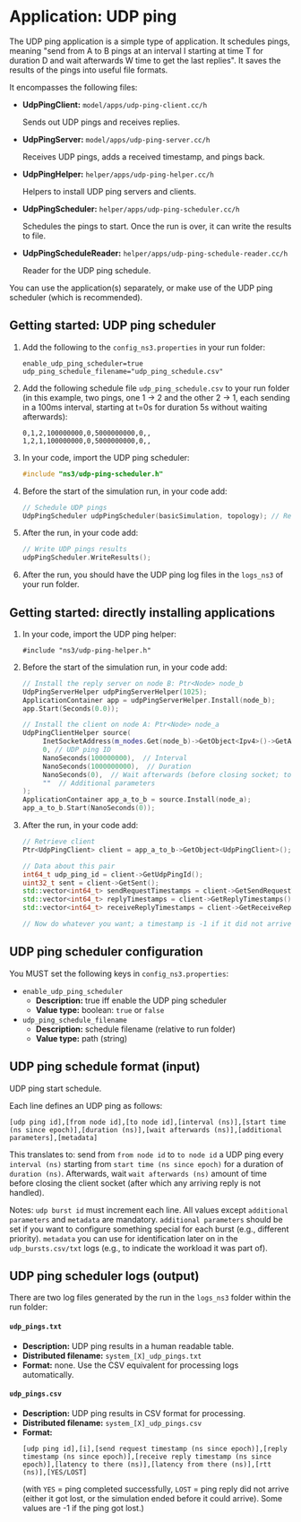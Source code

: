 # Application: UDP ping

The UDP ping application is a simple type of application.
It schedules pings, meaning "send from A to B pings at
an interval I starting at time T for duration D and
wait afterwards W time to get the last replies". 
It saves the results of the pings into useful file formats.

It encompasses the following files:

* **UdpPingClient:** `model/apps/udp-ping-client.cc/h`

  Sends out UDP pings and receives replies.
  
* **UdpPingServer:** `model/apps/udp-ping-server.cc/h`

  Receives UDP pings, adds a received timestamp, and pings back.
  
* **UdpPingHelper:** `helper/apps/udp-ping-helper.cc/h`

  Helpers to install UDP ping servers and clients.
  
* **UdpPingScheduler:** `helper/apps/udp-ping-scheduler.cc/h`

  Schedules the pings to start. Once the run is over, it can write the results to file.
  
* **UdpPingScheduleReader:** `helper/apps/udp-ping-schedule-reader.cc/h`

  Reader for the UDP ping schedule.

You can use the application(s) separately, or make use of the UDP ping scheduler
(which is recommended).


## Getting started: UDP ping scheduler

1. Add the following to the `config_ns3.properties` in your run folder:

   ```
   enable_udp_ping_scheduler=true
   udp_ping_schedule_filename="udp_ping_schedule.csv"
   ```
   
2. Add the following schedule file `udp_ping_schedule.csv` to your run folder
   (in this example, two pings, one 1 -> 2 and the other 2 -> 1, each sending
   in a 100ms interval, starting at t=0s for duration 5s without waiting afterwards):

   ```
   0,1,2,100000000,0,5000000000,0,,
   1,2,1,100000000,0,5000000000,0,,
   ```

3. In your code, import the UDP ping scheduler:

   ```c++
   #include "ns3/udp-ping-scheduler.h"
   ```

4. Before the start of the simulation run, in your code add:

    ```c++
    // Schedule UDP pings
    UdpPingScheduler udpPingScheduler(basicSimulation, topology); // Requires enable_udp_ping_scheduler=true
    ```
   
5. After the run, in your code add:

    ```c++
    // Write UDP pings results
    udpPingScheduler.WriteResults();
    ```

6. After the run, you should have the UDP ping log files in the `logs_ns3`
   of your run folder.


## Getting started: directly installing applications

1. In your code, import the UDP ping helper:

   ```
   #include "ns3/udp-ping-helper.h"
   ```
   
2. Before the start of the simulation run, in your code add:

   ```c++
   // Install the reply server on node B: Ptr<Node> node_b
   UdpPingServerHelper udpPingServerHelper(1025);
   ApplicationContainer app = udpPingServerHelper.Install(node_b);
   app.Start(Seconds(0.0));
   
   // Install the client on node A: Ptr<Node> node_a
   UdpPingClientHelper source(
        InetSocketAddress(m_nodes.Get(node_b)->GetObject<Ipv4>()->GetAddress(1, 0).GetLocal(), 1025),
        0, // UDP ping ID
        NanoSeconds(100000000),  // Interval
        NanoSeconds(1000000000),  // Duration
        NanoSeconds(0),  // Wait afterwards (before closing socket; to await final replies)
        ""  // Additional parameters
   );
   ApplicationContainer app_a_to_b = source.Install(node_a);
   app_a_to_b.Start(NanoSeconds(0));
   ```

3. After the run, in your code add:

   ```c++
   // Retrieve client
   Ptr<UdpPingClient> client = app_a_to_b->GetObject<UdpPingClient>();

   // Data about this pair
   int64_t udp_ping_id = client->GetUdpPingId();
   uint32_t sent = client->GetSent();
   std::vector<int64_t> sendRequestTimestamps = client->GetSendRequestTimestamps();
   std::vector<int64_t> replyTimestamps = client->GetReplyTimestamps();
   std::vector<int64_t> receiveReplyTimestamps = client->GetReceiveReplyTimestamps();
   
   // Now do whatever you want; a timestamp is -1 if it did not arrive (yet)
   ```


## UDP ping scheduler configuration

You MUST set the following keys in `config_ns3.properties`:

* `enable_udp_ping_scheduler`
  - **Description:** true iff enable the UDP ping scheduler
  - **Value type:** boolean: `true` or `false`
* `udp_ping_schedule_filename`
  - **Description:** schedule filename (relative to run folder)
  - **Value type:** path (string)


## UDP ping schedule format (input)

UDP ping start schedule. 

Each line defines an UDP ping as follows:

```
[udp ping id],[from node id],[to node id],[interval (ns)],[start time (ns since epoch)],[duration (ns)],[wait afterwards (ns)],[additional parameters],[metadata]
```

This translates to: send from `from node id` to `to node id` a UDP ping every
`interval (ns)` starting from `start time (ns since epoch)` for a duration
of `duration (ns)`. Afterwards, wait `wait afterwards (ns)` amount of time
before closing the client socket (after which any arriving reply is not handled).

Notes: `udp burst id` must increment each line. All values except `additional parameters`
and `metadata` are mandatory. `additional parameters` should be set if you want to configure
something special for each burst (e.g., different priority). `metadata` you can use for
identification later on in the `udp_bursts.csv/txt` logs (e.g., to indicate the workload
it was part of).


## UDP ping scheduler logs (output)

There are two log files generated by the run in the `logs_ns3` folder within the run folder:

#### `udp_pings.txt`

- **Description:** UDP ping results in a human readable table.
- **Distributed filename:** `system_[X]_udp_pings.txt`
- **Format:** none. Use the CSV equivalent for processing logs automatically.

#### `udp_pings.csv`

- **Description:** UDP ping results in CSV format for processing.
- **Distributed filename:** `system_[X]_udp_pings.csv`
- **Format:** 
  ```
  [udp ping id],[i],[send request timestamp (ns since epoch)],[reply timestamp (ns since epoch)],[receive reply timestamp (ns since epoch)],[latency to there (ns)],[latency from there (ns)],[rtt (ns)],[YES/LOST]
  ```
  (with `YES` = ping completed successfully, `LOST` = ping reply did not arrive (either it got 
  lost, or the simulation ended before it could arrive). Some values are -1 if the ping got lost.)
